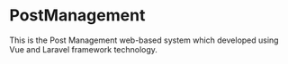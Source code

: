 # PostManagement
This is the Post Management web-based system which developed using Vue and Laravel framework technology. 
